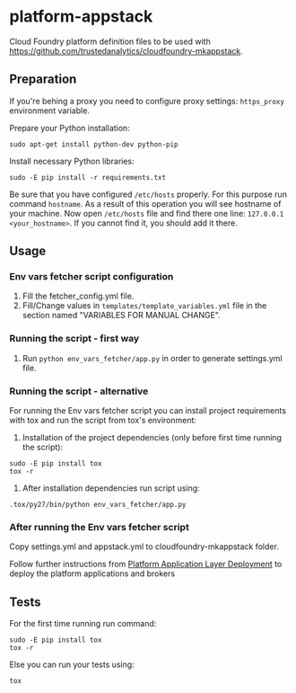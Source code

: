 platform-appstack
=================

Cloud Foundry platform definition files to be used with https://github.com/trustedanalytics/cloudfoundry-mkappstack.

## Preparation
If you're behing a proxy you need to configure proxy settings: `https_proxy` environment variable.

Prepare your Python installation:
```
sudo apt-get install python-dev python-pip
```

Install necessary Python libraries:
```
sudo -E pip install -r requirements.txt
```
Be sure that you have configured ```/etc/hosts``` properly. For this purpose run command ```hostname```.
As a result of this operation you will see hostname of your machine. Now open ```/etc/hosts``` file and find there one line:
```127.0.0.1 <your_hostname>```. If you cannot find it, you should add it there.

## Usage
### Env vars fetcher script configuration
1. Fill the fetcher_config.yml file.
1. Fill/Change values in ```templates/template_variables.yml``` file in the section named "VARIABLES FOR MANUAL CHANGE".

### Running the script - first way
1. Run ```python env_vars_fetcher/app.py``` in order to generate settings.yml file.

### Running the script - alternative
For running the Env vars fetcher script you can install project requirements with tox and run the script from tox's environment:
1. Installation of the project dependencies (only before first time running the script):
```
sudo -E pip install tox
tox -r
```
1. After installation dependencies run script using:
```
.tox/py27/bin/python env_vars_fetcher/app.py
```

### After running the Env vars fetcher script
Copy settings.yml and appstack.yml to cloudfoundry-mkappstack folder.

Follow further instructions from [Platform Application Layer Deployment](https://github.com/trustedanalytics/platform-wiki/wiki/Platform-application-layer-deployment) to deploy the platform applications and brokers

## Tests

For the first time running run command:
```
sudo -E pip install tox
tox -r
```
Else you can run your tests using:
```
tox
```

